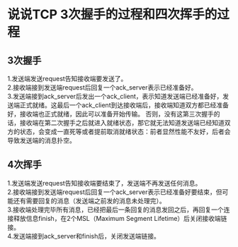 # 说说TCP 3次握手的过程和四次挥手的过程

## 3次握手

1.发送端发送request告知接收端要发送了。    
2.接收端接到发送端request后回复一个ack_server表示已经准备好。    
3.发送端接到ack_server后发出一个ack_client，表示知道发送端已经准备好，发送端正式就绪。这最后一个ack_client到达接收端后，接收端知道双方都已经准备好，接收端也正式就绪，因此可以准备开始传输。
否则，没有这第三次握手的话，接收端在第二次握手之后就进入就绪状态，那它就无法知道发送端已经知道双方的状态，会变成一直死等或者提前取消就绪状态：前者显然性能不友好，后者会导致发送端的消息扑空。

## 4次挥手

1.发送端发送request告知接收端要结束了，发送端不再发送任何消息。    
2.接收端接到发送端request后回复一个ack_server表示已经准备好要结束，但可能还有需要回复的消息（发送端之前发的消息未处理完）。    
3.接收端处理完毕所有消息，已经把最后一条回复的消息发回之后，再回复一个连接释放信息finish，在2个MSL（Maximum Segment Lifetime）后关闭接收端链接。    
4.发送端接到ack_server和finish后，关闭发送端链接。
